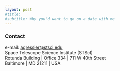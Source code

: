 ```yaml
---
layout: post
#title: 
#subtitle: Why you'd want to go on a date with me
---
```


### Contact
e-mail: agressier@stsci.edu  
Space Telescope Science Institute (STScI)  
Rotunda Building | Office 334 | 711 W 40th Street   
Baltimore | MD 21211 | USA  

